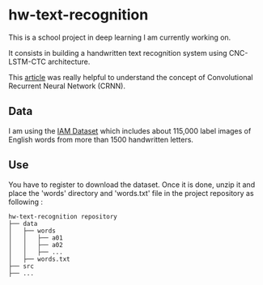 # hw-text-recognition

This is a school project in deep learning I am currently working on.

It consists in building a handwritten text recognition system using CNC-LSTM-CTC architecture.

This [article](https://arxiv.org/pdf/1411.4389.pdf) was really helpful to understand the concept of Convolutional Recurrent Neural Network (CRNN).

## Data

I am using the [IAM Dataset](http://www.fki.inf.unibe.ch/databases/iam-handwriting-database) which includes about 115,000 label images of English words from more than 1500 handwritten letters.

## Use

You have to register to download the dataset. Once it is done, unzip it and place the 'words' directory and 'words.txt' file in the project repository as following :

```
hw-text-recognition repository
├── data
│   ├── words
│   │   ├── a01
│   │   ├── a02
│   │   ├── ...
│   ├── words.txt
├── src
├── ...
```


